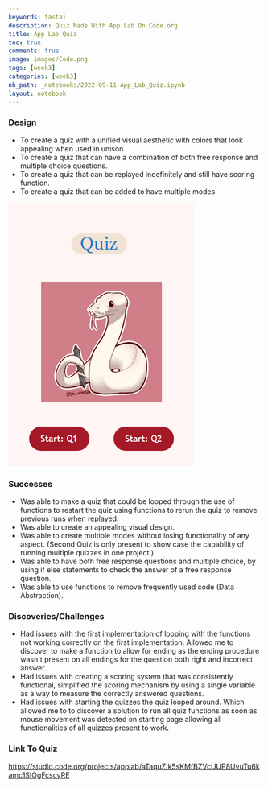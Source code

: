 ```yaml
---
keywords: fastai
description: Quiz Made With App Lab On Code.org
title: App Lab Quiz  
toc: true
comments: true
image: images/Code.png
tags: [week3]
categories: [week3]
nb_path: _notebooks/2022-09-11-App_Lab_Quiz.ipynb
layout: notebook
---
```


<!--
#################################################
### THIS FILE WAS AUTOGENERATED! DO NOT EDIT! ###
#################################################
# file to edit: _notebooks/2022-09-11-App_Lab_Quiz.ipynb
-->

<div class="container" id="notebook-container">
        
<div class="cell border-box-sizing text_cell rendered"><div class="inner_cell">
<div class="text_cell_render border-box-sizing rendered_html">
<h3 id="Design">Design<a class="anchor-link" href="#Design"> </a></h3><ul>
<li>To create a quiz with a unified visual aesthetic with colors that look appealing when used in unison.</li>
<li>To create a quiz that can have a combination of both free response and multiple choice questions.</li>
<li>To create a quiz that can be replayed indefinitely and still have scoring function. </li>
<li>To create a quiz that can be added to have multiple modes. </li>
</ul>

</div>
</div>
</div>
<div class="cell border-box-sizing text_cell rendered"><div class="inner_cell">
<div class="text_cell_render border-box-sizing rendered_html">
<p><img src="https://github.com/Tirth-Thakkar/APCSP-Blog/blob/master/images/App_Lab.png?raw=true" alt="App_Lab"></p>

</div>
</div>
</div>
<div class="cell border-box-sizing text_cell rendered"><div class="inner_cell">
<div class="text_cell_render border-box-sizing rendered_html">
<h3 id="Successes">Successes<a class="anchor-link" href="#Successes"> </a></h3><ul>
<li>Was able to make a quiz that could be looped through the use of functions to restart the quiz using functions to rerun the quiz to remove previous runs when replayed. </li>
<li>Was able to create an appealing visual design. </li>
<li>Was able to create multiple modes without losing functionality of any aspect. (Second Quiz is only present to show case the capability of running multiple quizzes in one project.) </li>
<li>Was able to have both free response questions and multiple choice, by using if else statements to check the answer of a free response question.</li>
<li>Was able to use functions to remove frequently used code (Data Abstraction). </li>
</ul>

</div>
</div>
</div>
<div class="cell border-box-sizing text_cell rendered"><div class="inner_cell">
<div class="text_cell_render border-box-sizing rendered_html">
<h3 id="Discoveries/Challenges">Discoveries/Challenges<a class="anchor-link" href="#Discoveries/Challenges"> </a></h3><ul>
<li>Had issues with the first implementation of looping with the functions not working correctly on the first implementation. Allowed me to discover to make a function to allow for ending as the ending procedure wasn't present on all endings for the question both right and incorrect answer. </li>
<li>Had issues with creating a scoring system that was consistently functional, simplified the scoring mechanism by using a single variable as a way to measure the correctly answered questions.</li>
<li>Had issues with starting the quizzes the quiz looped around. Which allowed me to to discover a solution to run all quiz functions as soon as mouse movement was detected on starting page allowing all functionalities of all quizzes present to work.  </li>
</ul>

</div>
</div>
</div>
<div class="cell border-box-sizing text_cell rendered"><div class="inner_cell">
<div class="text_cell_render border-box-sizing rendered_html">
<h3 id="Link-To-Quiz">Link To Quiz<a class="anchor-link" href="#Link-To-Quiz"> </a></h3><p><a href="https://studio.code.org/projects/applab/aTaquZIk5sKMfBZVcUUP8UvuTu6kamc1SIQgFcscyRE">https://studio.code.org/projects/applab/aTaquZIk5sKMfBZVcUUP8UvuTu6kamc1SIQgFcscyRE</a></p>

</div>
</div>
</div>
</div>
 

